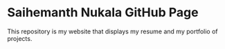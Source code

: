 # Saihemanth Nukala GitHub Page
This repository is my website that displays my resume and my portfolio of projects.